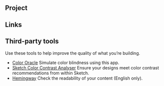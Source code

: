 ## Project


## Links


## Third-party tools

Use these tools to help improve the quality of what you’re building.

- [Color Oracle](http://colororacle.org/) Simulate color blindness using this app.
- [Sketch Color Contrast Analyser](https://github.com/getflourish/Sketch-Color-Contrast-Analyser) Ensure your designs meet color contrast recommendations from within Sketch.
- [Hemingway](http://www.hemingwayapp.com/) Check the readability of your content (English only).
